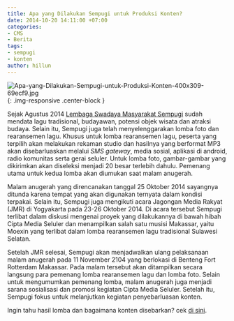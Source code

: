 ```yaml
---
title: Apa yang Dilakukan Sempugi untuk Produksi Konten?
date: 2014-10-20 14:11:00 +07:00
categories:
- CMS
- Berita
tags:
- sempugi
- konten
author: hillun
---
```


![Apa-yang-Dilakukan-Sempugi-untuk-Produksi-Konten-400x309-69ecf9.jpg](/uploads/Apa-yang-Dilakukan-Sempugi-untuk-Produksi-Konten-400x309-69ecf9.jpg){: .img-responsive .center-block }

Sejak Agustus 2014 [Lembaga Swadaya Masyarakat Sempugi](http://sempugi.org/) sudah mendata lagu tradisional, budayawan, potensi objek wisata dan atraksi budaya. Selain itu, Sempugi juga telah menyelenggarakan lomba foto dan rearansemen lagu. Khusus untuk lomba rearansemen lagu, peserta yang terpilih akan melakukan rekaman studio dan hasilnya yang berformat MP3 akan disebarluaskan melalui *SMS gateway*, media sosial, aplikasi di android, radio komunitas serta gerai seluler. Untuk lomba foto, gambar-gambar yang dikirimkan akan diseleksi menjadi 20 besar terlebih dahulu. Pemenang utama untuk kedua lomba akan diumukan saat malam anugerah.

Malam anugerah yang direncanakan tanggal 25 Oktober 2014 sayangnya ditunda karena tempat yang akan digunakan ternyata dalam kondisi terpakai. Selain itu, Sempugi juga mengikuti acara Jagongan Media Rakyat (JMR) di Yogyakarta pada 23-26 Oktober 2014. Di acara tersebut Sempugi terlibat dalam diskusi mengenai proyek yang dilakukannya di bawah hibah Cipta Media Seluler dan menampilkan salah satu musisi Makassar, yaitu Moexin yang terlibat dalam lomba rearansemen lagu tradisional Sulawesi Selatan.

Setelah JMR selesai, Sempugi akan menjadwalkan ulang pelaksanaan malam anugerah pada 11 November 2104 yang berlokasi di Benteng Fort Rotterdam Makassar. Pada malam tersebut akan ditampilkan secara langsung para pemenang lomba rearansemen lagu dan lomba foto. Selain untuk mengumumkan pemenang lomba, malam anugerah juga menjadi sarana sosialisasi dan promosi kegiatan Cipta Media Seluler. Setelah itu, Sempugi fokus untuk melanjutkan kegiatan penyebarluasan konten.

Ingin tahu hasil lomba dan bagaimana konten disebarkan? cek [di sini](http://ciptamedia.org/pemanfaatan-media-baru-dan-media-konvensional-dalam-penyebaran-konten-oleh-sempugi/).